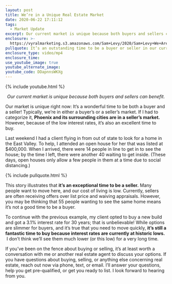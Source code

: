 ```yaml
---
layout: post
title: We’re in a Unique Real Estate Market
date: 2020-06-22 17:11:12
tags:
  - Market Update
excerpt: Our current market is unique because both buyers and sellers can benefit.
enclosure: >-
  https://vyralmarketing.s3.amazonaws.com/Sam+Levy/2020/Sam+Levy+We+Are+in+a+Unique+Market+with+captions+3.mp4
pullquote: It’s an outstanding time to be a buyer or seller in our current market!
enclosure_type: video/mp4
enclosure_time:
use_youtube_image: true
youtube_alternate_image:
youtube_code: DDapnnsWKXg
---
```


{% include youtube.html %}

<p style="text-align: center;"><em>Our current market is unique because both buyers and sellers can benefit.</em></p>

Our market is unique right now: It’s a wonderful time to be both a buyer and a seller\! Typically, we’re in either a buyer’s or a seller’s market. If I had to categorize it, **Phoenix and its surrounding cities are in a seller’s market.** However, because of the low interest rates, it’s also an excellent time to buy.&nbsp;

Last weekend I had a client flying in from out of state to look for a home in the East Valley. To help, I attended an open house for her that was listed at $400,000. When I arrived, there were 14 people in line to get in to see the house; by the time I left, there were another 40 waiting to get inside. (These days, open houses only allow a few people in them at a time due to social distancing.)

{% include pullquote.html %}

This story illustrates that **it’s an exceptional time to be a seller.** Many people want to move here, and our cost of living is low. Currently, sellers are often receiving offers over list price and waiving appraisals. However, you may be thinking that 55 people wanting to see the same home means it’s not a good time to be a buyer.&nbsp;

To continue with the previous example, my client opted to buy a new build and got a 3.1% interest rate for 30 years; that is unbelievable\! While options are slimmer for buyers, and it’s true that you need to move quickly, **it’s still a fantastic time to buy because interest rates are currently at historic lows.** &nbsp;I don’t think we’ll see them much lower (or this low) for a very long time.&nbsp;

If you’ve been on the fence about buying or selling, it’s at least worth a conversation with me or another real estate agent to discuss your options. If you have questions about buying, selling, or anything else concerning real estate, reach out now via phone, text, or email. I’ll answer your questions, help you get pre-qualified, or get you ready to list. I look forward to hearing from you.
